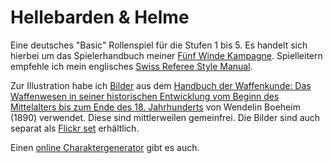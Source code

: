 Hellebarden & Helme
===================

Eine deutsches "Basic" Rollenspiel für die Stufen 1 bis 5. Es handelt
sich hierbei um das Spielerhandbuch meiner [Fünf Winde
Kampagne](http://campaignwiki.org/wiki/F%C3%BCnfWinde/HomePage).
Spielleitern empfehle ich mein englisches [Swiss Referee Style
Manual](http://alexschroeder.ch/wiki/Swiss_Referee_Style_Manual).

Zur Illustration habe ich [Bilder](graphics/) aus dem [Handbuch der
Waffenkunde: Das Waffenwesen in seiner historischen Entwicklung vom
Beginn des Mittelalters bis zum Ende des 18.
Jahrhunderts](http://www.archive.org/details/handbuchderwaff00collgoog)
von Wendelin Boeheim (1890) verwendet. Diese sind mittlerweilen
gemeinfrei. Die Bilder sind auch separat als [Flickr
set](http://www.flickr.com/photos/kensanata/sets/72157629238437674/)
erhältlich.

Einen [online
Charaktergenerator](http://campaignwiki.org/halberdsnhelmets) gibt es
auch.
